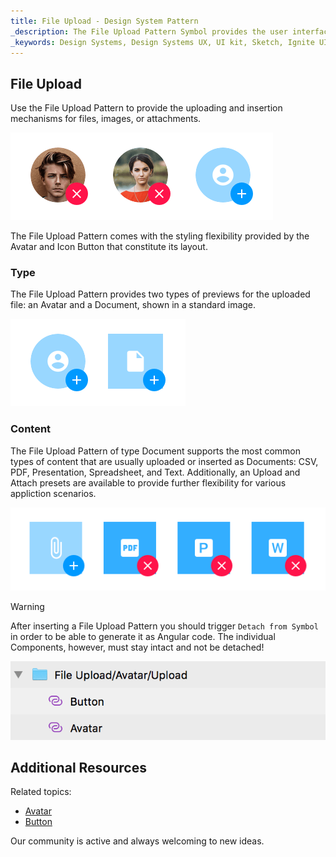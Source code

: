 ```yaml
---
title: File Upload - Design System Pattern
_description: The File Upload Pattern Symbol provides the user interface for uploading or inserting files.
_keywords: Design Systems, Design Systems UX, UI kit, Sketch, Ignite UI for Angular, Sketch to Angular, Angular, Angular Design System, Export code from Sketch, Design Kits for Angular, Sketch HTML, Sketch to HTML, Sketch UI kits
---
```


## File Upload

Use the File Upload Pattern to provide the uploading and insertion mechanisms for files, images, or attachments.

<img class="responsive-img" src="../images/file-upload_demo.png" srcset="../images/file-upload_demo@2x.png 2x" />

The File Upload Pattern comes with the styling flexibility provided by the Avatar and Icon Button that constitute its layout.

### Type 

The File Upload Pattern provides two types of previews for the uploaded file: an Avatar and a Document, shown in a standard image.

<img class="responsive-img" src="../images/file-upload_type.png" srcset="../images/file-upload_type@2x.png 2x" />

### Content

The File Upload Pattern of type Document supports the most common types of content that are usually uploaded or inserted as Documents: CSV, PDF, Presentation, Spreadsheet, and Text. Additionally, an Upload and Attach presets are available to provide further flexibility for various appliction scenarios.

<img class="responsive-img" src="../images/file-upload_content.png" srcset="../images/file-upload_content@2x.png 2x" />

> [!WARNING]
> After inserting a File Upload Pattern you should trigger `Detach from Symbol` in order to be able to generate it as Angular code. The individual Components, however, must stay intact and not be detached!

<img class="responsive-img" src="../images/file_upload_detach.png" />

## Additional Resources

Related topics:

- [Avatar](../components/avatar.md)
- [Button](../components/button.md)
  <div class="divider--half"></div>

Our community is active and always welcoming to new ideas.


